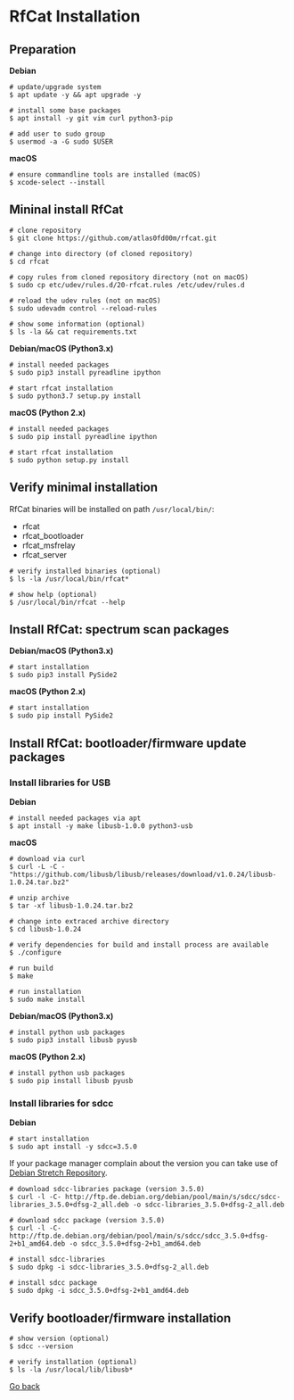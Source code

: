 # RfCat Installation

## Preparation

**Debian**

```shell
# update/upgrade system
$ apt update -y && apt upgrade -y

# install some base packages
$ apt install -y git vim curl python3-pip

# add user to sudo group
$ usermod -a -G sudo $USER
```

**macOS**

```shell
# ensure commandline tools are installed (macOS)
$ xcode-select --install
```

## Mininal install RfCat

```shell
# clone repository
$ git clone https://github.com/atlas0fd00m/rfcat.git

# change into directory (of cloned repository)
$ cd rfcat

# copy rules from cloned repository directory (not on macOS)
$ sudo cp etc/udev/rules.d/20-rfcat.rules /etc/udev/rules.d

# reload the udev rules (not on macOS)
$ sudo udevadm control --reload-rules

# show some information (optional) 
$ ls -la && cat requirements.txt
```

**Debian/macOS (Python3.x)**

```shell
# install needed packages
$ sudo pip3 install pyreadline ipython

# start rfcat installation
$ sudo python3.7 setup.py install
```

**macOS (Python 2.x)**

```shell
# install needed packages 
$ sudo pip install pyreadline ipython

# start rfcat installation
$ sudo python setup.py install
```

## Verify minimal installation

RfCat binaries will be installed on path `/usr/local/bin/`:

- rfcat
- rfcat_bootloader
- rfcat_msfrelay
- rfcat_server

```shell
# verify installed binaries (optional)
$ ls -la /usr/local/bin/rfcat*

# show help (optional)
$ /usr/local/bin/rfcat --help
```

## Install RfCat: spectrum scan packages

**Debian/macOS (Python3.x)**

```shell
# start installation
$ sudo pip3 install PySide2
```

**macOS (Python 2.x)**

```shell
# start installation
$ sudo pip install PySide2
```

## Install RfCat: bootloader/firmware update packages

### Install libraries for USB

**Debian**

```shell
# install needed packages via apt
$ apt install -y make libusb-1.0.0 python3-usb
```

**macOS**

```shell
# download via curl
$ curl -L -C - "https://github.com/libusb/libusb/releases/download/v1.0.24/libusb-1.0.24.tar.bz2"

# unzip archive
$ tar -xf libusb-1.0.24.tar.bz2

# change into extraced archive directory
$ cd libusb-1.0.24

# verify dependencies for build and install process are available
$ ./configure

# run build
$ make

# run installation
$ sudo make install
```

**Debian/macOS (Python3.x)**

```shell
# install python usb packages
$ sudo pip3 install libusb pyusb
```

**macOS (Python 2.x)**

```shell
# install python usb packages
$ sudo pip install libusb pyusb
```

### Install libraries for sdcc

**Debian**

```shell
# start installation
$ sudo apt install -y sdcc=3.5.0
```

If your package manager complain about the version you can take use of [Debian Stretch Repository](https://packages.debian.org/stretch/sdcc).

```shell
# download sdcc-libraries package (version 3.5.0)
$ curl -l -C- http://ftp.de.debian.org/debian/pool/main/s/sdcc/sdcc-libraries_3.5.0+dfsg-2_all.deb -o sdcc-libraries_3.5.0+dfsg-2_all.deb

# download sdcc package (version 3.5.0)
$ curl -l -C- http://ftp.de.debian.org/debian/pool/main/s/sdcc/sdcc_3.5.0+dfsg-2+b1_amd64.deb -o sdcc_3.5.0+dfsg-2+b1_amd64.deb

# install sdcc-libraries
$ sudo dpkg -i sdcc-libraries_3.5.0+dfsg-2_all.deb

# install sdcc package
$ sudo dpkg -i sdcc_3.5.0+dfsg-2+b1_amd64.deb
```

## Verify bootloader/firmware installation

```shell
# show version (optional)
$ sdcc --version

# verify installation (optional)
$ ls -la /usr/local/lib/libusb*
```

[Go back](./readme.md)
